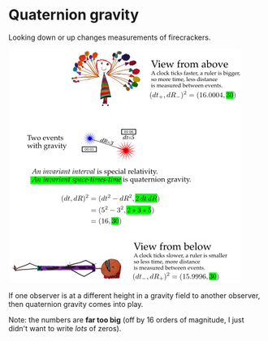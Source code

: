 # Quaternion gravity

Looking down or up changes measurements of firecrackers.

![quaternion gravity](../img/qg.png)

If one observer is at a different height in a gravity field to another observer, then quaternion gravity comes into play.

Note: the numbers are **far too big** (off by 16 orders of magnitude, I just
didn't want to write _lots_ of zeros).
